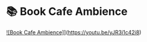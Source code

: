 # :books: Book Cafe Ambience

[![Book Cafe Ambience]](https://img.youtube.com/vi/yJR3i1c42i8/0.jpg)](https://youtu.be/yJR3i1c42i8)
